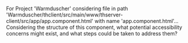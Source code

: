For Project 'Warmduscher' considering file in path 'Warmduscher/thclient/src/main/www/thserver-client/src/app/app.component.html' with name 'app.component.html'...
Considering the structure of this component, what potential accessibility concerns might exist, and what steps could be taken to address them?